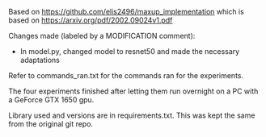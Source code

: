 Based on https://github.com/elis2496/maxup_implementation
which is based on https://arxiv.org/pdf/2002.09024v1.pdf

Changes made (labeled by a MODIFICATION comment):
- In model.py, changed model to resnet50 and made the necessary adaptations

Refer to commands_ran.txt for the commands ran for the experiments.

The four experiments finished after letting them run overnight on a PC with a GeForce GTX 1650 gpu.

Library used and versions are in requirements.txt. This was kept the same from the original git repo.
